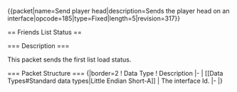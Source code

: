{{packet\|name=Send player head\|description=Sends the player head on an
interface\|opcode=185\|type=Fixed\|length=5\|revision=317}}

== Friends List Status ==

=== Description ===

This packet sends the first list load status.

=== Packet Structure === {\|border=2 ! Data Type ! Description \|- \|
\[\[Data Types\#Standard data types\|Little Endian Short-A\]\] \| The
interface Id. \|- \|}
